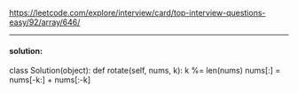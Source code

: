 https://leetcode.com/explore/interview/card/top-interview-questions-easy/92/array/646/

---

#### solution:

class Solution(object):
    def rotate(self, nums, k):
        k %= len(nums)
        nums[:] = nums[-k:] + nums[:-k]
